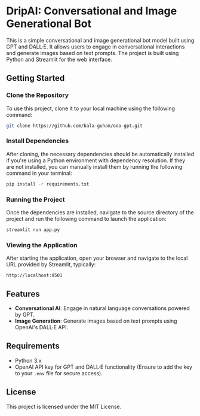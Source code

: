 # DripAI: Conversational and Image Generational Bot

This is a simple conversational and image generational bot model built using GPT and DALL·E. It allows users to engage in conversational interactions and generate images based on text prompts. The project is built using Python and Streamlit for the web interface.

## Getting Started

### Clone the Repository

To use this project, clone it to your local machine using the following command:

```bash
git clone https://github.com/bala-guhan/ooo-gpt.git
```

### Install Dependencies

After cloning, the necessary dependencies should be automatically installed if you're using a Python environment with dependency resolution. If they are not installed, you can manually install them by running the following command in your terminal:

```bash
pip install -r requirements.txt
```

### Running the Project

Once the dependencies are installed, navigate to the source directory of the project and run the following command to launch the application:

```bash
streamlit run app.py
```

### Viewing the Application

After starting the application, open your browser and navigate to the local URL provided by Streamlit, typically:

```
http://localhost:8501
```

## Features

- **Conversational AI**: Engage in natural language conversations powered by GPT.
- **Image Generation**: Generate images based on text prompts using OpenAI's DALL·E API.

## Requirements

- Python 3.x
- OpenAI API key for GPT and DALL·E functionality (Ensure to add the key to your `.env` file for secure access).

## License

This project is licensed under the MIT License.
```

